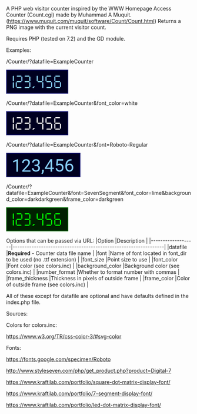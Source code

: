 A PHP web visitor counter inspired by the WWW Homepage Access Counter (Count.cgi) made 
by Muhammad A Muquit. (https://www.muquit.com/muquit/software/Count/Count.html) Returns 
a PNG image with the current visitor count. 

Requires PHP (tested on 7.2) and the GD module. 

Examples:

/Counter/?datafile=ExampleCounter

![Example 1](./examples/1.png)

/Counter/?datafile=ExampleCounter&font_color=white

![Example 2](./examples/2.png)

/Counter/?datafile=ExampleCounter&font=Roboto-Regular

![Example 3](./examples/3.png)

/Counter/?datafile=ExampleCounter&font=SevenSegment&font_color=lime&background_color=darkdarkgreen&frame_color=darkgreen

![Example 4](./examples/4.png)

Options that can be passed via URL:
|Option             |Description                                                     |
|-------------------|----------------------------------------------------------------|
|datafile           |**Required** - Counter data file name                           |
|font               |Name of font located in font_dir to be used (no .ttf extension) |
|font_size          |Point size to use                                               |
|font_color         |Font color (see colors.inc)                                     |
|background_color   |Background color (see colors.inc)                               |
|number_format      |Whether to format number with commas                            |
|frame_thickness    |Thickness in pixels of outside frame                            |
|frame_color        |Color of outside frame (see colors.inc)                         |

All of these except for datafile are optional and have defaults defined in the index.php file.

Sources:

Colors for colors.inc:

https://www.w3.org/TR/css-color-3/#svg-color

Fonts:

https://fonts.google.com/specimen/Roboto

http://www.styleseven.com/php/get_product.php?product=Digital-7

https://www.kraftilab.com/portfolio/square-dot-matrix-display-font/

https://www.kraftilab.com/portfolio/7-segment-display-font/

https://www.kraftilab.com/portfolio/led-dot-matrix-display-font/
